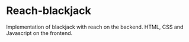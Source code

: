 # Reach-blackjack
Implementation of blackjack with reach on the backend. HTML, CSS and Javascript on the frontend.
